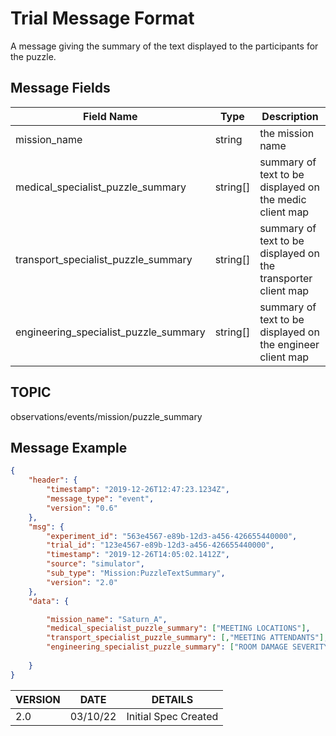 # Trial Message Format
A message giving the summary of the text displayed to the participants for the puzzle.  

## Message Fields

| Field Name | Type | Description
| --- | --- | ---|
| mission_name | string | the mission name
| medical_specialist_puzzle_summary | string[] | summary of text to be displayed on the medic client map
| transport_specialist_puzzle_summary | string[] | summary of text to be displayed on the transporter client map
| engineering_specialist_puzzle_summary | string[] | summary of text to be displayed on the engineer client map

## TOPIC
observations/events/mission/puzzle_summary

## Message Example

```json
{
	"header": {
		"timestamp": "2019-12-26T12:47:23.1234Z",
		"message_type": "event",
		"version": "0.6"
	},
	"msg": { 
		"experiment_id": "563e4567-e89b-12d3-a456-426655440000",
		"trial_id": "123e4567-e89b-12d3-a456-426655440000",
		"timestamp": "2019-12-26T14:05:02.1412Z",
		"source": "simulator",
		"sub_type": "Mission:PuzzleTextSummary",
		"version": "2.0"
	},
	"data": {

		"mission_name": "Saturn_A",
		"medical_specialist_puzzle_summary": ["MEETING LOCATIONS"],
		"transport_specialist_puzzle_summary": [,"MEETING ATTENDANTS"],
		"engineering_specialist_puzzle_summary": ["ROOM DAMAGE SEVERITY"]        
    
	}
}

```

VERSION | DATE | DETAILS
| --- | --- | --- |
| 2.0 | 03/10/22 | Initial Spec Created
